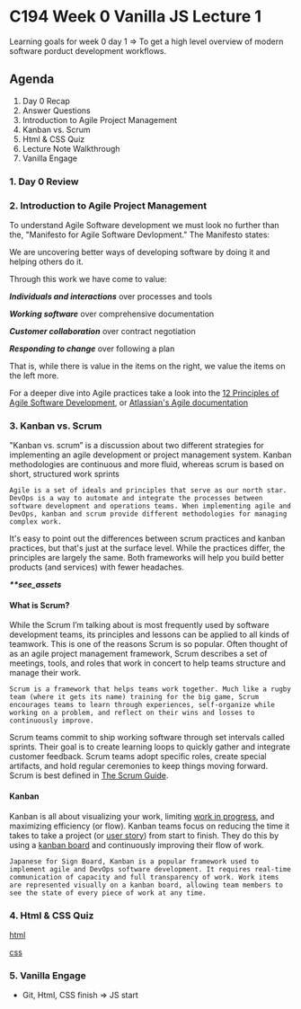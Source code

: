 # C194 Week 0 Vanilla JS Lecture 1

Learning goals for week 0 day 1 => To get a high level overview of modern software porduct development workflows.

## Agenda

1) Day 0 Recap
2) Answer Questions
3) Introduction to Agile Project Management
4) Kanban vs. Scrum
5) Html & CSS Quiz
6) Lecture Note Walkthrough
7) Vanilla Engage

### 1. Day 0 Review

### 2. Introduction to Agile Project Management

To understand Agile Software development we must look no further than the, "Manifesto for Agile Software Devlopment." The Manifesto states:

We are uncovering better ways of developing software by doing it and helping others do it.

Through this work we have come to value:

**_Individuals and interactions_** over processes and tools

**_Working software_** over comprehensive documentation

**_Customer collaboration_** over contract negotiation

**_Responding to change_** over following a plan

That is, while there is value in the items on the right, we value the items on the left more.

For a deeper dive into Agile practices take a look into the [12 Principles of Agile Software Development](https://agilemanifesto.org/principles.html), or [Atlassian's Agile documentation](https://www.atlassian.com/agile/project-management)

### 3. Kanban vs. Scrum

"Kanban vs. scrum” is a discussion about two different strategies for implementing an agile development or project management system. Kanban methodologies are continuous and more fluid, whereas scrum is based on short, structured work sprints

    Agile is a set of ideals and principles that serve as our north star. DevOps is a way to automate and integrate the processes between software development and operations teams. When implementing agile and DevOps, kanban and scrum provide different methodologies for managing complex work.

It's easy to point out the differences between scrum practices and kanban practices, but that's just at the surface level. While the practices differ, the principles are largely the same. Both frameworks will help you build better products (and services) with fewer headaches.

**_**see_assets_**

#### **What is Scrum?**

While the Scrum I’m talking about is most frequently used by software development teams, its principles and lessons can be applied to all kinds of teamwork. This is one of the reasons Scrum is so popular. Often thought of as an agile project management framework, Scrum describes a set of meetings, tools, and roles that work in concert to help teams structure and manage their work.

    Scrum is a framework that helps teams work together. Much like a rugby team (where it gets its name) training for the big game, Scrum encourages teams to learn through experiences, self-organize while working on a problem, and reflect on their wins and losses to continuously improve.

Scrum teams commit to ship working software through set intervals called sprints. Their goal is to create learning loops to quickly gather and integrate customer feedback. Scrum teams adopt specific roles, create special artifacts, and hold regular ceremonies to keep things moving forward. Scrum is best defined in [The Scrum Guide](https://scrumguides.org/).

#### **Kanban**

Kanban is all about visualizing your work, limiting [work in progress](https://www.atlassian.com/agile/kanban/wip-limits), and maximizing efficiency (or flow). Kanban teams focus on reducing the time it takes to take a project (or [user story](https://www.atlassian.com/agile/project-management/user-stories)) from start to finish. They do this by using a [kanban board](https://www.atlassian.com/agile/kanban/boards) and continuously improving their flow of work.

    Japanese for Sign Board, Kanban is a popular framework used to implement agile and DevOps software development. It requires real-time communication of capacity and full transparency of work. Work items are represented visually on a kanban board, allowing team members to see the state of every piece of work at any time.

### 4. Html & CSS Quiz

[html](https://academy.engagelms.com/mod/quiz/view.php?id=45401)

[css](https://academy.engagelms.com/mod/quiz/view.php?id=45424)

### 5. Vanilla Engage

- Git, Html, CSS finish => JS start
